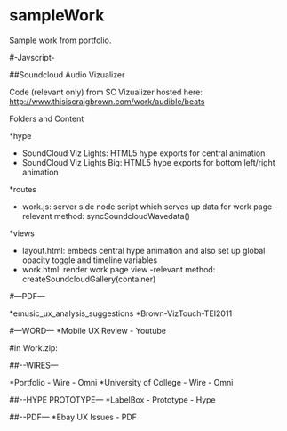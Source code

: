 sampleWork
==========

Sample work from portfolio.

#-Javscript-

##Soundcloud Audio Vizualizer

Code (relevant only) from SC Vizualizer hosted here: http://www.thisiscraigbrown.com/work/audible/beats


Folders and Content

*hype
  - SoundCloud Viz Lights: HTML5 hype exports for central animation
  - SoundCloud Viz Lights Big: HTML5 hype exports for bottom left/right animation

*routes
  - work.js: server side node script which serves up data for work page
    -relevant method: syncSoundcloudWavedata()

*views
  - layout.html: embeds central hype animation and also set up global opacity toggle and timeline variables
  - work.html: render work page view
    -relevant method: createSoundcloudGallery(container)


#—PDF—

*emusic_ux_analysis_suggestions 
*Brown-VizTouch-TEI2011

#—WORD—
*Mobile UX Review - Youtube


#in Work.zip:

##--WIRES—

*Portfolio - Wire - Omni
*University of College - Wire - Omni
  
##--HYPE PROTOTYPE—
*LabelBox - Prototype - Hype
  
##--PDF—
*Ebay UX Issues - PDF
